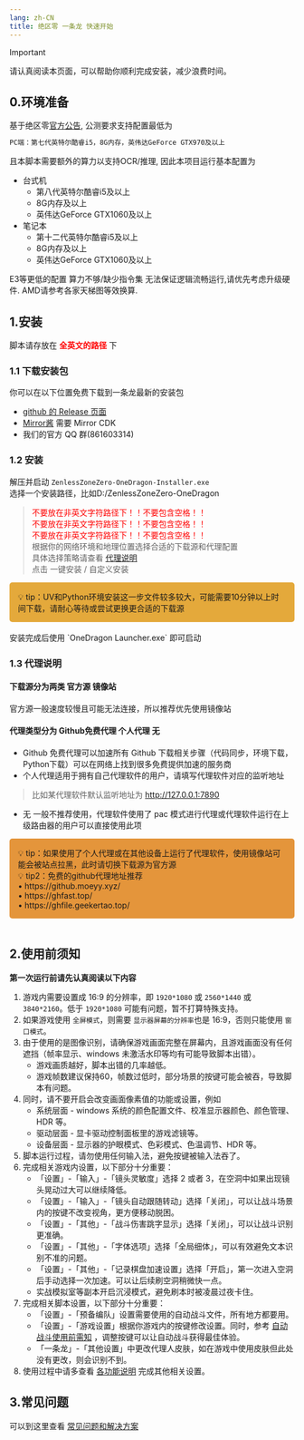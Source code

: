 ```yaml
---
lang: zh-CN
title: 绝区零 一条龙 快速开始
---
```


> [!important]
> 请认真阅读本页面，可以帮助你顺利完成安装，减少浪费时间。

## 0.环境准备

基于绝区零[官方公告](https://zzz.mihoyo.com/news/124528?category=279), 公测要求支持配置最低为

```bash
PC端：第七代英特尔酷睿i5，8G内存，英伟达GeForce GTX970及以上
```

且本脚本需要额外的算力以支持OCR/推理, 因此本项目运行基本配置为

- 台式机
  - 第八代英特尔酷睿i5及以上
  - 8G内存及以上
  - 英伟达GeForce GTX1060及以上
- 笔记本
  - 第十二代英特尔酷睿i5及以上
  - 8G内存及以上
  - 英伟达GeForce GTX1060及以上

 E3等更低的配置 算力不够/缺少指令集 无法保证逻辑流畅运行,请优先考虑升级硬件. AMD请参考各家天梯图等效换算.

## 1.安装

脚本请存放在 <span style="color:red"><strong>全英文的路径</strong></span> 下

### 1.1 下载安装包

你可以在以下位置免费下载到一条龙最新的安装包
- [github 的 Release 页面](https://github.com/OneDragon-Anything/ZenlessZoneZero-OneDragon/releases) 
- [Mirror酱](https://mirrorchyan.com/zh/projects?rid=ZZZ-OneDragon&source=zzzgh-release) 需要 Mirror CDK
- 我们的官方 QQ 群(861603314)

### 1.2 安装

解压并启动 `ZenlessZoneZero-OneDragon-Installer.exe`   
选择一个安装路径，比如D:/ZenlessZoneZero-OneDragon  
> <font color="red">不要放在非英文字符路径下！！不要包含空格！！</font><br>
> <font color="red">不要放在非英文字符路径下！！不要包含空格！！</font><br>
> <font color="red">不要放在非英文字符路径下！！不要包含空格！！</font><br>
根据你的网络环境和地理位置选择合适的下载源和代理配置  
具体选择策略请查看 [代理说明](#_1-3-代理说明)  
点击 一键安装 / 自定义安装  
<div style="background-color:rgb(228, 169, 59); padding: 15px; border-radius: 5px;">
  💡 tip：UV和Python环境安装这一步文件较多较大，可能需要10分钟以上时间下载，请耐心等待或尝试更换更合适的下载源
</div> <br>
安装完成后使用 `OneDragon Launcher.exe` 即可启动  

### 1.3 代理说明
#### 下载源分为两类 官方源 镜像站
官方源一般速度较慢且可能无法连接，所以推荐优先使用镜像站

#### 代理类型分为 Github免费代理 个人代理 无  
- Github 免费代理可以加速所有 Github 下载相关步骤（代码同步，环境下载，Python下载）可以在网络上找到很多免费提供加速的服务商  
- 个人代理适用于拥有自己代理软件的用户，请填写代理软件对应的监听地址
> 比如某代理软件默认监听地址为 http://127.0.0.1:7890
- 无 一般不推荐使用，代理软件使用了 pac 模式进行代理或代理软件运行在上级路由器的用户可以直接使用此项
<div style="background-color:rgb(228, 149, 59); padding: 15px; border-radius: 5px;">
  💡 tip：如果使用了个人代理或在其他设备上运行了代理软件，使用镜像站可能会被站点拉黑，此时请切换下载源为官方源<br>
  💡 tip2：免费的github代理地址推荐<br>
  • https://github.moeyy.xyz/<br>
  • https://ghfast.top/<br>
  • https://ghfile.geekertao.top/
</div> <br>

## 2.使用前须知

**第一次运行前请先认真阅读以下内容**

1. 游戏内需要设置成 16:9 的分辨率，即 `1920*1080` 或 `2560*1440` 或 `3840*2160`。低于 `1920*1080` 可能有问题，暂不打算特殊支持。
2. 如果游戏使用 `全屏模式`，则需要 `显示器屏幕的分辨率`也是 16:9，否则只能使用 `窗口模式`。
3. 由于使用的是图像识别，请确保游戏画面完整在屏幕内，且游戏画面没有任何遮挡（帧率显示、windows 未激活水印等均有可能导致脚本出错）。
   - 游戏画质越好，脚本出错的几率越低。
   - 游戏帧数建议保持60，帧数过低时，部分场景的按键可能会被吞，导致脚本有问题。
4. 同时，请不要开启会改变画面像素值的功能或设置，例如
   - 系统层面 - windows 系统的颜色配置文件、校准显示器颜色、颜色管理、HDR 等。
   - 驱动层面 - 显卡驱动控制面板里的游戏滤镜等。
   - 设备层面 - 显示器的护眼模式、色彩模式、色温调节、HDR 等。
5. 脚本运行过程，请勿使用任何输入法，避免按键被输入法吞了。
6. 完成相关游戏内设置，以下部分十分重要：
   - 「设置」-「输入」-「镜头灵敏度」选择 2 或者 3，在空洞中如果出现镜头晃动过大可以继续降低。
   - 「设置」-「输入」-「镜头自动跟随转动」选择「关闭」，可以让战斗场景内的按键不改变视角，更方便移动脱困。
   - 「设置」-「其他」-「战斗伤害跳字显示」选择「关闭」，可以让战斗识别更准确。
   - 「设置」-「其他」-「字体选项」选择「全局细体」，可以有效避免文本识别不准的问题。
   - 「设置」-「其他」-「记录棋盘加速设置」选择「开启」，第一次进入空洞后手动选择一次加速。可以让后续刷空洞稍微快一点。
   - 实战模拟室等副本开启沉浸模式，避免刷本时被凌晨过夜卡住。 
7. 完成相关脚本设置，以下部分十分重要：
    - 「设置」-「预备编队」设置需要使用的自动战斗文件，所有地方都要用。
    - 「设置」-「游戏设置」根据你游戏内的按键修改设置。同时，参考 [自动战斗使用前需知](docs/feat_battle_assistant.md) ，调整按键可以让自动战斗获得最佳体验。
    - 「一条龙」-「其他设置」中更改代理人皮肤，如在游戏中使用皮肤但此处没有更改，则会识别不到。
8. 使用过程中请多查看 [各功能说明](./docs/feat_one_dragon.md) 完成其他相关设置。

## 3.常见问题


可以到这里查看 [常见问题和解决方案](https://www.kdocs.cn/l/cbSJUUNotJ3Z)
